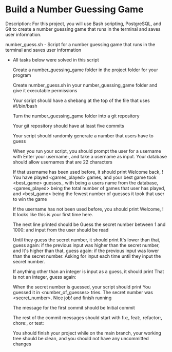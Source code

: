 # Build a Number Guessing Game

Description: For this project, you will use Bash scripting, PostgreSQL, and Git to create a number guessing game that runs in the terminal and saves user information.

number_guess.sh - Script for a number guessing game that runs in the terminal and saves user information

* All tasks below were solved in this script

  Create a number_guessing_game folder in the project folder for your program
  
  Create number_guess.sh in your number_guessing_game folder and give it executable permissions
  
  Your script should have a shebang at the top of the file that uses #!/bin/bash
  
  Turn the number_guessing_game folder into a git repository
  
  Your git repository should have at least five commits
  
  Your script should randomly generate a number that users have to guess
  
  When you run your script, you should prompt the user for a username with Enter your username:, and take a username as input. Your database should allow usernames that are 22 characters
  
  If that username has been used before, it should print Welcome back, <username>! You have played <games_played> games, and your best game took <best_game> guesses., with <username> being a users name from the database, <games_played> being the total number of games that user has played, and <best_game> being the fewest number of guesses it took that user to win the game
  
  If the username has not been used before, you should print Welcome, <username>! It looks like this is your first time here.
  
  The next line printed should be Guess the secret number between 1 and 1000: and input from the user should be read
  
  Until they guess the secret number, it should print It's lower than that, guess again: if the previous input was higher than the secret number, and It's higher than that, guess again: if the previous input was lower than the secret number. Asking for input each time until they input the secret number.
  
  If anything other than an integer is input as a guess, it should print That is not an integer, guess again:
  
  When the secret number is guessed, your script should print You guessed it in <number_of_guesses> tries. The secret number was <secret_number>. Nice job! and finish running
  
  The message for the first commit should be Initial commit
  
  The rest of the commit messages should start with fix:, feat:, refactor:, chore:, or test:
  
  You should finish your project while on the main branch, your working tree should be clean, and you should not have any uncommitted changes
